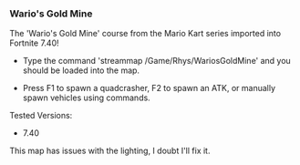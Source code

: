 ### Wario's Gold Mine
The 'Wario's Gold Mine' course from the Mario Kart series imported into Fortnite 7.40!

- Type the command 'streammap /Game/Rhys/WariosGoldMine' and you should be loaded into the map.

- Press F1 to spawn a quadcrasher, F2 to spawn an ATK, or manually spawn vehicles using commands.

Tested Versions:

- 7.40

This map has issues with the lighting, I doubt I'll fix it.